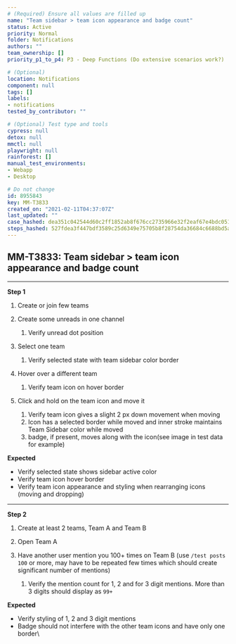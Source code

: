 ```yaml
---
# (Required) Ensure all values are filled up
name: "Team sidebar > team icon appearance and badge count"
status: Active
priority: Normal
folder: Notifications
authors: ""
team_ownership: []
priority_p1_to_p4: P3 - Deep Functions (Do extensive scenarios work?)

# (Optional)
location: Notifications
component: null
tags: []
labels:
- notifications
tested_by_contributor: ""

# (Optional) Test type and tools
cypress: null
detox: null
mmctl: null
playwright: null
rainforest: []
manual_test_environments:
- Webapp
- Desktop

# Do not change
id: 8955843
key: MM-T3833
created_on: "2021-02-11T04:37:07Z"
last_updated: ""
case_hashed: dea351c042544d60c2ff1852ab8f676cc2735966e32f2eaf67e4bdc051b0b700da1077f40b184947496af996704f994e
steps_hashed: 527fdea3f447bdf3589c25d6349e75705b8f28754da36684c6688bd5a203d8ffde2ee2a54b94187fa8ed5a7d860d9c8f
---
```


<!-- (Auto-generated) Based on frontmatter's "key" and "name" -->

## MM-T3833: Team sidebar > team icon appearance and badge count

---

**Step 1**

1. Create or join few teams

2. Create some unreads in one channel

   1. Verify unread dot position

3. Select one team

   1. Verify selected state with team sidebar color border

4. Hover over a different team

   1. Verify team icon on hover border

5. Click and hold on the team icon and move it

   1. Verify team icon gives a slight 2 px down movement when moving
   2. Icon has a selected border while moved and inner stroke maintains Team Sidebar color while moved
   3. badge, if present, moves along with the icon(see image in test data for example)

**Expected**

- Verify selected state shows sidebar active color
- Verify team icon hover border
- Verify team icon appearance and styling when rearranging icons (moving and dropping)

---

**Step 2**

1. Create at least 2 teams, Team A and Team B

2. Open Team A

3. Have another user mention you 100+ times on Team B (use `/test posts 100` or more, may have to be repeated few times which should create significant number of mentions)

   1. Verify the mention count for 1, 2 and for 3 digit mentions. More than 3 digits should display as `99+`

**Expected**

- Verify styling of 1, 2 and 3 digit mentions
- Badge should not interfere with the other team icons and have only one border\\
